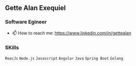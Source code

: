 ## Gette Alan Exequiel
### Software Egineer

- 📫 How to reach me: https://www.linkedin.com/in/gettealan

### SKills<br>
`ReacJs` `Node.js` `Javascript` `Angular` `Java` `Spring Boot` `Golang`  

